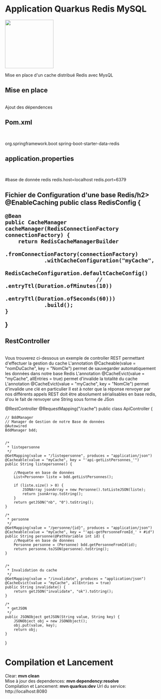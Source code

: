 <h1>Application Quarkus Redis MySQL</h1>
<img src="https://upload.wikimedia.org/wikipedia/fr/thumb/6/6b/Redis_Logo.svg/701px-Redis_Logo.svg.png?20190421180155" height=160px>
<p>
Mise en place d'un cache distribué Redis avec MysQL
</p>
<h2>Mise en place</h2><br>
Ajout des dépendences<br>
<h2>Pom.xml</h2><br>
<p>
<dependency>
  <groupId>org.springframework.boot</groupId>
 <artifactId>spring-boot-starter-data-redis</artifactId>
</dependency>

<h2>application.properties</h2><br>
<p>
#base de donnée redis
redis.host=localhost
redis.port=6379
</p>
<h2>Fichier de Configuration d'une base Redis/h2><br>
@EnableCaching
public class RedisConfig {
 
    @Bean
    public CacheManager cacheManager(RedisConnectionFactory connectionFactory) {
        return RedisCacheManagerBuilder
                .fromConnectionFactory(connectionFactory)
                .withCacheConfiguration("myCache",
                        RedisCacheConfiguration.defaultCacheConfig()
                                // .entryTtl(Duration.ofMinutes(10))
                                .entryTtl(Duration.ofSeconds(60)))
                .build();
    }
 
}
<h2>RestController</h2><br>
Vous trouverez ci-dessous un exemple de controller REST permettant d'effectuer la gestion du cache
L'annotation  @Cacheable(value = "nomDuCache", key = "NomCle") permet de sauvegarder automatiquement les données dans notre base Redis
L'annotation  @CacheEvict(value = "myCache", allEntries = true) permet d'invalide la totalité du cache
L'annotation  @CacheEvict(value = "myCache", key = "NomCle") permet d'invalide une clé en particulier
Il est à noter que la réponse renvoyer par nos différents appels REST doit être absolument sérialisables en base redis, d'ou le fait de renvoyer une String sous forme de JSon


<p>

@RestController
@RequestMapping("/cache")
public class ApiController {
 
    // BddManager
    // Manager de Gestion de notre Base de données
    @Autowired
    BddManager bdd;
 
     
    /*
     * listepersonne
     */
    @GetMapping(value = "/listepersonne", produces = "application/json")
    @Cacheable(value = "myCache", key = "'api-getListPersonnes_'")
    public String listepersonne() {
         
        //Requete en base de données
        List<Personne> liste = bdd.getListPersonnes();
         
        if (liste.size() > 0) {
            JSONArray jsonArray = new Personne().totListeJSON(liste);
            return jsonArray.toString();
        }
        return getJSON("nb", "0").toString();
    }
 
    /*
     * personne
     */
    @GetMapping(value = "/personne/{id}", produces = "application/json")
    @Cacheable(value = "myCache", key = "'api-getPersonneFromId_' + #id")
    public String personne(@PathVariable int id) {
        //Requête en base de données
        Personne personne = (Personne) bdd.getPersonneFromId(id);
        return personne.toJSON(personne).toString();
    }
 
     
    /*
     * Invalidation du cache
     */
    @GetMapping(value = "/invalidate", produces = "application/json")
    @CacheEvict(value = "myCache", allEntries = true)
    public String invalidate() {
        return getJSON("invalidate", "ok").toString();
    }
 
    /*
     * getJSON
     */
    public JSONObject getJSON(String value, String key) {
        JSONObject obj = new JSONObject();
        obj.put(value, key);
        return obj;
    }
 
}

</p>

<h1>Compilation et Lancement</h1>
<p>
Clear: <b>mvn clean</b><br>
Mise à jour des dependences: <b>mvn dependency:resolve</b><br>
Compilation et Lancement: <b>mvn quarkus:dev</b>
Url du service: http://localhost:8080<br>  
</p>
